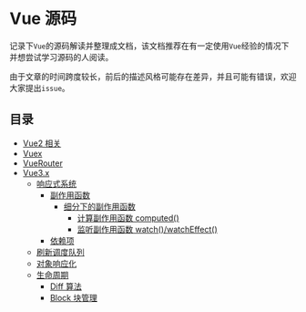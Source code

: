 # Vue 源码

记录下`Vue`的源码解读并整理成文档，该文档推荐在有一定使用`Vue`经验的情况下并想尝试学习源码的人阅读。

由于文章的时间跨度较长，前后的描述风格可能存在差异，并且可能有错误，欢迎大家提出`issue`。

## 目录

-   [Vue2 相关](./Vue2/Vue/README.md)
-   [Vuex](./Vue2/VueX/README.md)
-   [VueRouter](./Vue2/VueRouter/README.md)
-   [Vue3.x](./Vue3/README.md)
    -   [响应式系统](<./Vue3/Reactivity(响应式系统)/README.md>)
        -   [副作用函数](<./Vue3/Reactivity(响应式系统)/effect(副作用函数)/README.md>)
            -   [细分下的副作用函数](<./Vue3/Reactivity(响应式系统)/effect(副作用函数)/specialEffect(特殊副作用函数)/README.md>)
                -   [计算副作用函数 computed()](<./Vue3/Reactivity(响应式系统)/effect(副作用函数)/specialEffect(特殊副作用函数)/computed/README.md>)
                -   [监听副作用函数 watch()/watchEffect()](<./Vue3/Reactivity(响应式系统)/effect(副作用函数)/specialEffect(特殊副作用函数)/watch/README.md>)
        -   [依赖项](<./Vue3/Reactivity(响应式系统)/effect(副作用函数)/dep(依赖项)/README.md>)
    -   [刷新调度队列](<./Vue3/Reactivity(响应式系统)/flush-scheduler(刷新调度队列)/README.md>)
    -   [对象响应化](<./Vue3/Reactivity(响应式系统)/reactive(对象响应化)/README.md>)
    -   [生命周期](<./Vue3/LifeCycle(生命周期)/README.md>)
        -   [Diff 算法](<./Vue3/LifeCycle(生命周期)/Diff更新算法/README.md>)
        -   [Block 块管理](<./Vue3/LifeCycle(生命周期)/Block块管理/README.md>)
